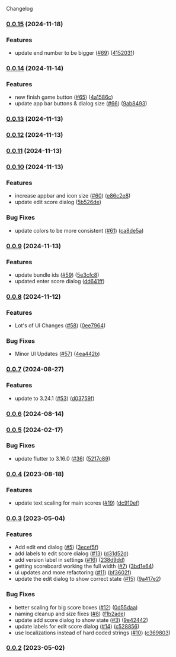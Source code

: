 Changelog


### [0.0.15](https://github.com/tomarra/curling_scoreboard_flutter/compare/0.0.14...0.0.15) (2024-11-18)


### Features

* update end number to be bigger ([#69](https://github.com/tomarra/curling_scoreboard_flutter/issues/69)) ([4152031](https://github.com/tomarra/curling_scoreboard_flutter/commit/4152031bfe2b6ceebf15984b7aaf831d2385d017))

### [0.0.14](https://github.com/tomarra/curling_scoreboard_flutter/compare/0.0.13...0.0.14) (2024-11-14)


### Features

* new finish game button ([#65](https://github.com/tomarra/curling_scoreboard_flutter/issues/65)) ([4a1586c](https://github.com/tomarra/curling_scoreboard_flutter/commit/4a1586cf20a20f4ec5231a8d6ddbc68aabb158be))
* update app bar buttons & dialog size ([#66](https://github.com/tomarra/curling_scoreboard_flutter/issues/66)) ([9ab8493](https://github.com/tomarra/curling_scoreboard_flutter/commit/9ab84934d40079685880122373cbbaa5d0c2b709))

### [0.0.13](https://github.com/tomarra/curling_scoreboard_flutter/compare/0.0.12...0.0.13) (2024-11-13)

### [0.0.12](https://github.com/tomarra/curling_scoreboard_flutter/compare/0.0.11...0.0.12) (2024-11-13)

### [0.0.11](https://github.com/tomarra/curling_scoreboard_flutter/compare/0.0.10...0.0.11) (2024-11-13)

### [0.0.10](https://github.com/tomarra/curling_scoreboard_flutter/compare/0.0.9...0.0.10) (2024-11-13)


### Features

* increase appbar and icon size ([#60](https://github.com/tomarra/curling_scoreboard_flutter/issues/60)) ([e86c2e8](https://github.com/tomarra/curling_scoreboard_flutter/commit/e86c2e89dba185cdd820fbe7515bf76e81d3bc3f))
* update edit score dialog ([5b526de](https://github.com/tomarra/curling_scoreboard_flutter/commit/5b526de369422e501a8ef4b11496121710073a53))


### Bug Fixes

* update colors to be more consistent ([#61](https://github.com/tomarra/curling_scoreboard_flutter/issues/61)) ([ca8de5a](https://github.com/tomarra/curling_scoreboard_flutter/commit/ca8de5a91ebf3e3ee357196da03af615527cd002))

### [0.0.9](https://github.com/tomarra/curling_scoreboard_flutter/compare/0.0.8...0.0.9) (2024-11-13)


### Features

* update bundle ids ([#59](https://github.com/tomarra/curling_scoreboard_flutter/issues/59)) ([5e3cfc8](https://github.com/tomarra/curling_scoreboard_flutter/commit/5e3cfc89e9e91da550802ad14cf1180e64d8ed38))
* updated enter score dialog ([dd641ff](https://github.com/tomarra/curling_scoreboard_flutter/commit/dd641ff8188edaec4dc9c59f0d36e6f715a3b5ef))

### [0.0.8](https://github.com/tomarra/curling_scoreboard_flutter/compare/0.0.7...0.0.8) (2024-11-12)


### Features

* Lot's of UI Changes ([#58](https://github.com/tomarra/curling_scoreboard_flutter/issues/58)) ([0ee7964](https://github.com/tomarra/curling_scoreboard_flutter/commit/0ee796421ff278717e1564748911945b606f5f85))


### Bug Fixes

* Minor UI Updates ([#57](https://github.com/tomarra/curling_scoreboard_flutter/issues/57)) ([4ea442b](https://github.com/tomarra/curling_scoreboard_flutter/commit/4ea442bc5162bc5e0e7ec4ff23d325d9bb1d6da2))

### [0.0.7](https://github.com/tomarra/curling_scoreboard_flutter/compare/0.0.6...0.0.7) (2024-08-27)


### Features

* update to 3.24.1 ([#53](https://github.com/tomarra/curling_scoreboard_flutter/issues/53)) ([d03759f](https://github.com/tomarra/curling_scoreboard_flutter/commit/d03759feb36ad7c7b7cb890cf4105e3d7ce00d7c))

### [0.0.6](https://github.com/tomarra/curling_scoreboard_flutter/compare/0.0.5...0.0.6) (2024-08-14)

### [0.0.5](https://github.com/tomarra/curling_scoreboard_flutter/compare/0.0.4...0.0.5) (2024-02-17)


### Bug Fixes

* update flutter to 3.16.0 ([#36](https://github.com/tomarra/curling_scoreboard_flutter/issues/36)) ([5217c89](https://github.com/tomarra/curling_scoreboard_flutter/commit/5217c89acc02b59f45fda416378eb000fb36b126))

### [0.0.4](https://github.com/tomarra/curling_scoreboard_flutter/compare/0.0.3...0.0.4) (2023-08-18)


### Features

* update text scaling for main scores ([#19](https://github.com/tomarra/curling_scoreboard_flutter/issues/19)) ([dc910ef](https://github.com/tomarra/curling_scoreboard_flutter/commit/dc910efd0dbfff4ea6762c48785bce48fe3fd918))

### [0.0.3](https://github.com/tomarra/curling_scoreboard_flutter/compare/0.0.2...0.0.3) (2023-05-04)


### Features

* Add edit end dialog ([#5](https://github.com/tomarra/curling_scoreboard_flutter/issues/5)) ([3ecef5f](https://github.com/tomarra/curling_scoreboard_flutter/commit/3ecef5f85cf2fc36746d41655901dfd0a1e858b8))
* add labels to edit score dialog ([#13](https://github.com/tomarra/curling_scoreboard_flutter/issues/13)) ([d31d52d](https://github.com/tomarra/curling_scoreboard_flutter/commit/d31d52da06375d76ed78d65932589569127dde50))
* add version label in settings ([#16](https://github.com/tomarra/curling_scoreboard_flutter/issues/16)) ([238d9dd](https://github.com/tomarra/curling_scoreboard_flutter/commit/238d9ddc407acaa63e5e97c89f22a5fbf5c75231))
* getting scoreboard working the full width ([#7](https://github.com/tomarra/curling_scoreboard_flutter/issues/7)) ([3bd1e64](https://github.com/tomarra/curling_scoreboard_flutter/commit/3bd1e64f3dfcd0877ee7e4ff855e5d6b9fcee1e2))
* ui updates and more refactoring ([#11](https://github.com/tomarra/curling_scoreboard_flutter/issues/11)) ([bf3602f](https://github.com/tomarra/curling_scoreboard_flutter/commit/bf3602fe8117b4f71171effaa9e2bbf62e79964d))
* update the edit dialog to show correct state ([#15](https://github.com/tomarra/curling_scoreboard_flutter/issues/15)) ([9a417e2](https://github.com/tomarra/curling_scoreboard_flutter/commit/9a417e28a487f8e76755e31d4913a1d4aa0a3cbd))


### Bug Fixes

* better scaling for big score boxes ([#12](https://github.com/tomarra/curling_scoreboard_flutter/issues/12)) ([0d55daa](https://github.com/tomarra/curling_scoreboard_flutter/commit/0d55daa26b4a1585ffabc12c553dcd4268f77b67))
* naming cleanup and size fixes ([#8](https://github.com/tomarra/curling_scoreboard_flutter/issues/8)) ([f1b2ade](https://github.com/tomarra/curling_scoreboard_flutter/commit/f1b2ade8228d81a499c18cacf6645e69128b68cf))
* update add score dialog to show state ([#3](https://github.com/tomarra/curling_scoreboard_flutter/issues/3)) ([9e42442](https://github.com/tomarra/curling_scoreboard_flutter/commit/9e424423d1f7460b8391ee3214428bd23a1bbe70))
* update labels for edit score dialog ([#14](https://github.com/tomarra/curling_scoreboard_flutter/issues/14)) ([c528856](https://github.com/tomarra/curling_scoreboard_flutter/commit/c528856af06dd546e7a6666638117e5c9c788cc7))
* use localizations instead of hard coded strings ([#10](https://github.com/tomarra/curling_scoreboard_flutter/issues/10)) ([c369803](https://github.com/tomarra/curling_scoreboard_flutter/commit/c3698031f5b873aebf944ec4e01f1b06a2d75f32))

### [0.0.2](https://github.com/tomarra/curling_scoreboard_flutter/compare/0.0.1...0.0.2) (2023-05-02)
